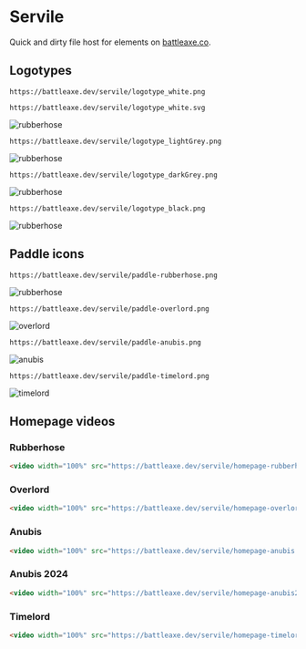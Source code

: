# Servile

Quick and dirty file host for elements on [battleaxe.co](https://battleaxe.co/).

## Logotypes
```url
https://battleaxe.dev/servile/logotype_white.png
```
```url
https://battleaxe.dev/servile/logotype_white.svg
```

![rubberhose](https://battleaxe.dev/servile/logotype_white.png)
```url
https://battleaxe.dev/servile/logotype_lightGrey.png
```

![rubberhose](https://battleaxe.dev/servile/logotype_lightgrey.png)
```url
https://battleaxe.dev/servile/logotype_darkGrey.png
```

![rubberhose](https://battleaxe.dev/servile/logotype_darkGrey.png)
```url
https://battleaxe.dev/servile/logotype_black.png
```

![rubberhose](https://battleaxe.dev/servile/logotype_black.png)


## Paddle icons

```url
https://battleaxe.dev/servile/paddle-rubberhose.png
```

![rubberhose](https://battleaxe.dev/servile/paddle-rubberhose.png)

```url
https://battleaxe.dev/servile/paddle-overlord.png
```

![overlord](https://battleaxe.dev/servile/paddle-overlord.png)

```url
https://battleaxe.dev/servile/paddle-anubis.png
```

![anubis](https://battleaxe.dev/servile/paddle-anubis.png)

```url
https://battleaxe.dev/servile/paddle-timelord.png
```

![timelord](https://battleaxe.dev/servile/paddle-timelord.png)


## Homepage videos

### Rubberhose
```html
<video width="100%" src="https://battleaxe.dev/servile/homepage-rubberhose.mp4" autoplay loop muted playsinline />
```

### Overlord
```html
<video width="100%" src="https://battleaxe.dev/servile/homepage-overlord.mp4" autoplay loop muted playsinline />
```

### Anubis
```html
<video width="100%" src="https://battleaxe.dev/servile/homepage-anubis.mp4" autoplay loop muted playsinline />
```

### Anubis 2024
```html
<video width="100%" src="https://battleaxe.dev/servile/homepage-anubis2024.mp4" autoplay loop muted playsinline />
```

### Timelord
```html
<video width="100%" src="https://battleaxe.dev/servile/homepage-timelord.mp4" autoplay loop muted playsinline />
```